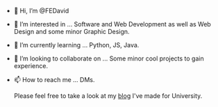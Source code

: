 - 👋 Hi, I’m @FEDavid
- 👀 I’m interested in ... Software and Web Development as well as Web Design and some minor Graphic Design.
- 🌱 I’m currently learning ... Python, JS, Java.
- 💞️ I’m looking to collaborate on ... Some minor cool projects to gain experience.
- 📫 How to reach me ... DMs.

  Please feel free to take a look at my [blog](https://fedavid.github.io/Blog/) I've made for University.

<!---
FEDavid/FEDavid is a ✨ special ✨ repository because its `README.md` (this file) appears on your GitHub profile.
You can click the Preview link to take a look at your changes.
--->
